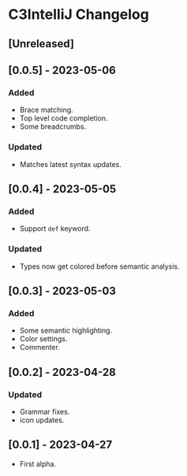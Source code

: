 <!-- Keep a Changelog guide -> https://keepachangelog.com -->

# C3IntelliJ Changelog

## [Unreleased]

## [0.0.5] - 2023-05-06

### Added

- Brace matching.
- Top level code completion.
- Some breadcrumbs.

### Updated

- Matches latest syntax updates.

## [0.0.4] - 2023-05-05

### Added

- Support `def` keyword.

### Updated

- Types now get colored before semantic analysis.

## [0.0.3] - 2023-05-03

### Added

- Some semantic highlighting.
- Color settings.
- Commenter.

## [0.0.2] - 2023-04-28

### Updated

- Grammar fixes.
- icon updates.

## [0.0.1] - 2023-04-27

- First alpha.



